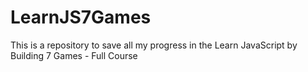 # LearnJS7Games
This is a repository to save all my progress in the Learn JavaScript by Building 7 Games - Full Course
